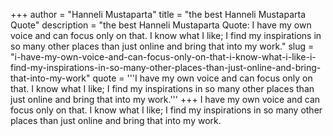 +++
author = "Hanneli Mustaparta"
title = "the best Hanneli Mustaparta Quote"
description = "the best Hanneli Mustaparta Quote: I have my own voice and can focus only on that. I know what I like; I find my inspirations in so many other places than just online and bring that into my work."
slug = "i-have-my-own-voice-and-can-focus-only-on-that-i-know-what-i-like-i-find-my-inspirations-in-so-many-other-places-than-just-online-and-bring-that-into-my-work"
quote = '''I have my own voice and can focus only on that. I know what I like; I find my inspirations in so many other places than just online and bring that into my work.'''
+++
I have my own voice and can focus only on that. I know what I like; I find my inspirations in so many other places than just online and bring that into my work.
